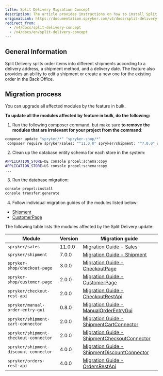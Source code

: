 ```yaml
---
title: Split Delivery Migration Concept
description: The article provides instructions on how to install Split Delivery on all modules affected in bulk and then individually.
originalLink: https://documentation.spryker.com/v4/docs/split-delivery-concept
redirect_from:
  - /v4/docs/split-delivery-concept
  - /v4/docs/en/split-delivery-concept
---
```


## General Information
Split Delivery splits order items into different shipments according to a delivery address, a shipment method, and a delivery date. The feature also provides an ability to edit a shipment or create a new one for the existing order in the Back Office.

## Migration process
You can upgrade all affected modules by the feature in bulk.

**To update all the modules affected by feature in bulk, do the following:**

1. Run the following composer command, but make sure **to remove the modules that are irrelevant for your project from the command**:

```bash
composer update "spryker/*" "spryker-shop/*"
 composer require spryker/sales: "^11.0.0" spryker/shipment: "^7.0.0" spryker-shop/checkout-page: "^3.0.0" spryker-shop/customer-page: "^2.0.0" spryker/checkout-rest-api: "^2.0.0" spryker/manual-order-entry-gui:"^0.8.0" spryker/shipment-cart-connector:"^2.0.0" spryker/shipment-checkout-connector:"^2.0.0" spryker/shipment-discount-connector:"^4.0.0" spryker/orders-rest-api: "^4.0.0" --update-with-dependencies
```

2. Clean up the database entity schema for each store in the system:

```bash
APPLICATION_STORE=DE console propel:schema:copy
APPLICATION_STORE=US console propel:schema:copy
...
```

3. Run the database migration:

```bash
console propel:install
console transfer:generate
```

4. Follow individual migration guides of the modules listed below:

* [Shipment](https://documentation.spryker.com/v4/docs/mg-shipment#upgrading-from-version-6---to-version-7-0-0)
* [CustomerPage](https://documentation.spryker.com/v4/docs/mg-customerpage#upgrading-from-version-1---to-version-2-0-0)

The following table lists the modules affected by the Split Delivery update:

| Module | Version | Migration guide |
| --- | --- | --- |
| `spryker/sales` | 11.0.0 | [Migration Guide - Sales](https://documentation.spryker.com/v4/docs/mg-sales#upgrading-from-version-10---to-version-11-0-0) |
| `spryker/shipment` | 7.0.0 | [Migration Guide - Shipment](https://documentation.spryker.com/v4/docs/mg-shipment#upgrading-from-version-6---to-version-7-0-0) |
| `spryker-shop/checkout-page` | 3.0.0 | [Migration Guide - CheckoutPage](https://documentation.spryker.com/v4/docs/migration-guide-checkoutpage#upgrading-from-version-2---to-version-3--) |
| `spryker-shop/customer-page` | 2.0.0 | [Migration Guide - CustomerPage](https://documentation.spryker.com/v4/docs/mg-customerpage#upgrading-from-version-1---to-version-2-0-0) |
| `spryker/checkout-rest-api` | 2.0.0 | [Migration Guide - CheckoutRestApi](https://documentation.spryker.com/v4/docs/mg-checkoutrestapi#upgrading-from-version-1---to-version-2-0-0) |
| `spryker/manual-order-entry-gui` | 0.8.0 | [Migration Guide - ManualOrderEntryGui](https://documentation.spryker.com/v4/docs/mg-manual-order-entry-gui#upgrading-from-version-0-7---to-version-0-8-0) |
| `spryker/shipment-cart-connector` | 2.0.0 | [Migration Guide - ShipmentCartConnector](https://documentation.spryker.com/v4/docs/mg-shipment-cart-connector#upgrading-from-version-1-0---to-version-2-0-0) |
| `spryker/shipment-сheckout-сonnector` | 2.0.0 | [Migration Guide - ShipmentCheckoutConnector](https://documentation.spryker.com/v4/docs/mg-shipment-checkout-connector#upgrading-from-version-1-0---to-version-2-0-0) |
| `spryker/shipment-discount-connector` | 4.0.0 | [Migration Guide - ShipmentDiscountConnector](https://documentation.spryker.com/v4/docs/mg-shipment-discount-connector#upgrading-from-version-3-0---version-to-4-0-0) |
| `spryker/orders-rest-api` | 4.0.0 | [Migration Guide - OrdersRestApi](https://documentation.spryker.com/v4/docs/mg-ordersrestapi#upgrading-from-version-3-0---to-version-4-0-0) |

